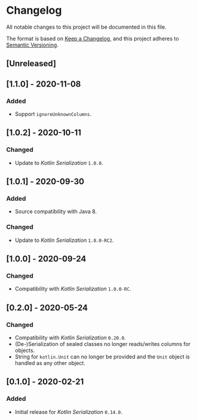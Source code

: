 # Changelog
All notable changes to this project will be documented in this file.

The format is based on [Keep a Changelog](https://keepachangelog.com/en/1.0.0/),
and this project adheres to [Semantic Versioning](https://semver.org/spec/v2.0.0.html).

## [Unreleased]

## [1.1.0] - 2020-11-08
### Added
- Support `ignoreUnknownColumns`.

## [1.0.2] - 2020-10-11
### Changed
- Update to *Kotlin Serialization* `1.0.0`.

## [1.0.1] - 2020-09-30
### Added
- Source compatibility with Java 8.
### Changed
- Update to *Kotlin Serialization* `1.0.0-RC2`.

## [1.0.0] - 2020-09-24
### Changed
- Compatibility with *Kotlin Serialization* `1.0.0-RC`.

## [0.2.0] - 2020-05-24
### Changed
- Compatibility with *Kotlin Serialization* `0.20.0`.
- (De-)Serialization of sealed classes no longer reads/writes columns for objects.
- String for `kotlin.Unit` can no longer be provided and the `Unit` object is handled as any other object. 

## [0.1.0] - 2020-02-21
### Added
- Initial release for *Kotlin Serialization* `0.14.0`.

